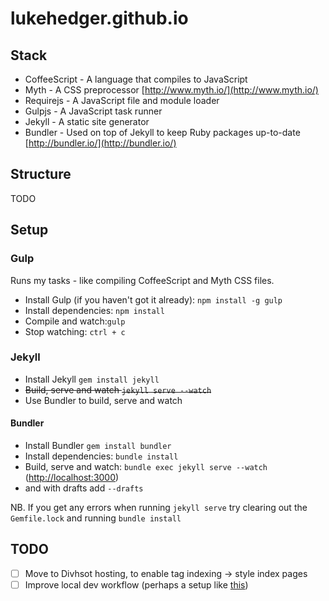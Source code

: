lukehedger.github.io
====================

## Stack

- CoffeeScript - A language that compiles to JavaScript
- Myth - A CSS preprocessor [http://www.myth.io/](http://www.myth.io/)
- Requirejs - A JavaScript file and module loader
- Gulpjs - A JavaScript task runner
- Jekyll - A static site generator
- Bundler - Used on top of Jekyll to keep Ruby packages up-to-date [http://bundler.io/](http://bundler.io/)

## Structure

TODO

## Setup

### Gulp

Runs my tasks - like compiling CoffeeScript and Myth CSS files.

- Install Gulp (if you haven't got it already): `npm install -g gulp`
- Install dependencies: `npm install`
- Compile and watch:`gulp`
- Stop watching: `ctrl + c`

### Jekyll

- Install Jekyll `gem install jekyll`
- ~~Build, serve and watch `jekyll serve --watch`~~
- Use Bundler to build, serve and watch

#### Bundler

- Install Bundler `gem install bundler`
- Install dependencies: `bundle install`
- Build, serve and watch: `bundle exec jekyll serve --watch` ([http://localhost:3000](http://localhost:3000))
- and with drafts add `--drafts`

NB. If you get any errors when running `jekyll serve` try clearing out the `Gemfile.lock` and running `bundle install`

## TODO

- [ ] Move to Divhsot hosting, to enable tag indexing -> style index pages
- [ ] Improve local dev workflow (perhaps a setup like [this](https://github.com/shakyShane/jekyll-gulp-sass-browser-sync))
